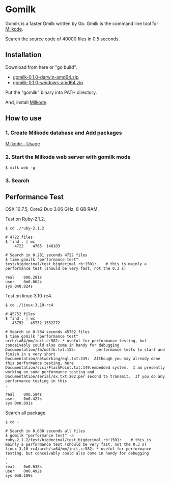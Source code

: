 # Gomilk

Gomilk is a faster Gmilk written by Go.
Gmilk is the command line tool for [Milkode](https://github.com/ongaeshi/milkode).

Search the source code of 40000 files in 0.5 seconds.

## Installation

Download from here or "go build".

- [gomilk-0.1.0-darwin-amd64.zip](https://dl.dropboxusercontent.com/u/28734381/gomilk-0.1.0-darwin-amd64.zip)
- [gomilk-0.1.0-windows-amd64.zip](https://dl.dropboxusercontent.com/u/28734381/gomilk-0.1.0-windows-amd64.zip)

Put the "gomilk" binary into PATH directory.

And, install [Milkode](https://github.com/ongaeshi/milkode#installation).

## How to use

### 1. Create Milkode database and Add packages

[Milkode - Usage](https://github.com/ongaeshi/milkode#usage)

### 2. Start the Milkode web server with gomilk mode

```
$ milk web -g
```

### 3. Search

## Performance Test

OSX 10.7.5, Core2 Duo 3.06 GHz, 8 GB RAM.

Test on Ruby-2.1.2.

```
$ cd ./ruby-2.1.2

# 4722 files
$ find . | wc
    4722    4765  148103

# Search in 0.281 seconds 4722 files 
$ time gomilk "performance test"
test/bigdecimal/test_bigdecimal.rb:1501:    # this is mainly a performance test (should be very fast, not the 0.3 s)

real	0m0.281s
user	0m0.062s
sys	0m0.024s
```

Test on linux-3.10-rc4.

```
$ cd ./linux-3.10-rc4

# 45752 files
$ find . | wc
   45752   45752 1552272

# Search in 0.584 seconds 45752 files 
$ time gomilk "performance test"
arch/ia64/mm/init.c:582: * useful for performance testing, but conceivably could also come in handy for debugging
Documentation/fb/udlfb.txt:155:			performance tests to start and finish in a very short
Documentation/networking/eql.txt:339:  Although you may already done this performance testing, here
Documentation/scsi/FlashPoint.txt:149:embedded system.  I am presently working on some performance testing and
Documentation/serial/sx.txt:202:per second to transmit.  If you do any performance testing in this
.
.
real	0m0.584s
user	0m0.427s
sys	0m0.091s
```

Search all package.

```
$ cd ~

# Search in 0.638 seconds all files
$ gomilk "performance test" -a
ruby-2.1.2/test/bigdecimal/test_bigdecimal.rb:1501:    # this is mainly a performance test (should be very fast, not the 0.3 s)
linux-3.10-rc4/arch/ia64/mm/init.c:582: * useful for performance testing, but conceivably could also come in handy for debugging
.
.
real	0m0.638s
user	0m0.492s
sys	0m0.109s
```

